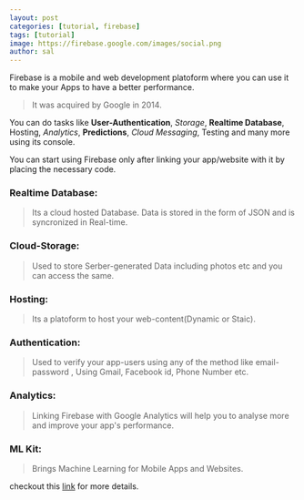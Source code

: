 ```yaml
---
layout: post
categories: [tutorial, firebase]
tags: [tutorial]
image: https://firebase.google.com/images/social.png
author: sal
---
```


Firebase is a mobile and web development platoform where you can use it to make your Apps to have a better performance.

> It was acquired by Google in 2014.

You can do tasks like **User-Authentication**, _Storage_, **Realtime Database**, Hosting, _Analytics_, **Predictions**, _Cloud Messaging_, Testing and many more using its console.

You can start using Firebase only after linking your app/website with it by placing the necessary code.

### Realtime Database:
> Its a cloud hosted Database. Data is stored in the form of JSON and is syncronized in Real-time.

### Cloud-Storage:
> Used to store Serber-generated Data including photos etc and you can access the same.

### Hosting:
> Its a platoform to host your web-content(Dynamic or Staic). 

### Authentication:
> Used to verify your app-users using any of the method like email-password , Using Gmail, Facebook id, Phone Number etc.

### Analytics:
> Linking Firebase with Google Analytics will help you to analyse more and improve your app's performance.

### ML Kit:
> Brings Machine Learning for Mobile Apps and Websites.


checkout this [link](https://firebase.google.com/) for more details.
